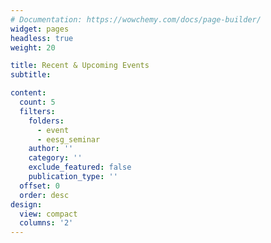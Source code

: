 ```yaml
---
# Documentation: https://wowchemy.com/docs/page-builder/
widget: pages
headless: true
weight: 20

title: Recent & Upcoming Events
subtitle:

content:
  count: 5
  filters:
    folders:
      - event
      - eesg_seminar
    author: ''
    category: ''
    exclude_featured: false
    publication_type: ''
  offset: 0
  order: desc
design:
  view: compact
  columns: '2'
---
```

